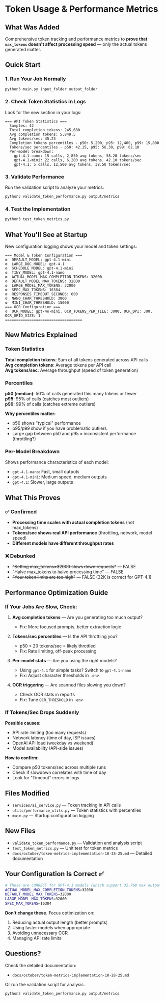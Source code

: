 # Token Usage & Performance Metrics

## What Was Added

Comprehensive token tracking and performance metrics to **prove that `max_tokens` doesn't affect processing speed** — only the actual tokens generated matter.

## Quick Start

### 1. Run Your Job Normally
```bash
python3 main.py input_folder output_folder
```

### 2. Check Token Statistics in Logs
Look for the new section in your logs:
```
=== API Token Statistics ===
  Samples: 42
  Total completion tokens: 245,680
  Avg completion tokens: 5,849.5
  Avg tokens/sec: 45.23
  Completion tokens percentiles - p50: 5,200, p95: 12,400, p99: 15,800
  Tokens/sec percentiles - p50: 42.15, p95: 58.30, p99: 62.10
  Per-model breakdown:
    gpt-4.1-nano: 15 calls, 2,850 avg tokens, 58.20 tokens/sec
    gpt-4.1-mini: 22 calls, 6,200 avg tokens, 42.10 tokens/sec
    gpt-4.1: 5 calls, 12,500 avg tokens, 38.50 tokens/sec
```

### 3. Validate Performance
Run the validation script to analyze your metrics:
```bash
python3 validate_token_performance.py output/metrics
```

### 4. Test the Implementation
```bash
python3 test_token_metrics.py
```

## What You'll See at Startup

New configuration logging shows your model and token settings:
```
=== Model & Token Configuration ===
⚙️  DEFAULT_MODEL: gpt-4.1-mini
⚙️  LARGE_DOC_MODEL: gpt-4.1
⚙️  SCHEDULE_MODEL: gpt-4.1-mini
⚙️  TINY_MODEL: gpt-4.1-nano
⚙️  ACTUAL_MODEL_MAX_COMPLETION_TOKENS: 32000
⚙️  DEFAULT_MODEL_MAX_TOKENS: 32000
⚙️  LARGE_MODEL_MAX_TOKENS: 32000
⚙️  SPEC_MAX_TOKENS: 16384
⚙️  RESPONSES_TIMEOUT_SECONDS: 600
⚙️  NANO_CHAR_THRESHOLD: 3000
⚙️  MINI_CHAR_THRESHOLD: 15000
=== OCR Configuration ===
⚙️  OCR_MODEL: gpt-4o-mini, OCR_TOKENS_PER_TILE: 3000, OCR_DPI: 300, OCR_GRID_SIZE: 1
===================================
```

## New Metrics Explained

### Token Statistics

**Total completion tokens**: Sum of all tokens generated across API calls  
**Avg completion tokens**: Average tokens per API call  
**Avg tokens/sec**: Average throughput (speed of token generation)  

### Percentiles

**p50 (median)**: 50% of calls generated this many tokens or fewer  
**p95**: 95% of calls (catches most outliers)  
**p99**: 99% of calls (catches extreme outliers)  

**Why percentiles matter:**
- p50 shows "typical" performance
- p95/p99 show if you have problematic outliers
- Large gap between p50 and p95 = inconsistent performance (throttling?)

### Per-Model Breakdown

Shows performance characteristics of each model:
- `gpt-4.1-nano`: Fast, small outputs
- `gpt-4.1-mini`: Medium speed, medium outputs
- `gpt-4.1`: Slower, large outputs

## What This Proves

### ✅ Confirmed
- **Processing time scales with actual completion tokens** (not max_tokens)
- **Tokens/sec shows real API performance** (throttling, network, model speed)
- **Different models have different throughput rates**

### ❌ Debunked
- ~~"Setting max_tokens=32000 slows down requests"~~ — FALSE
- ~~"Halve max_tokens to halve processing time"~~ — FALSE
- ~~"Your token limits are too high"~~ — FALSE (32K is correct for GPT-4.1)

## Performance Optimization Guide

### If Your Jobs Are Slow, Check:

1. **Avg completion tokens** — Are you generating too much output?
   - Fix: More focused prompts, better extraction logic
   
2. **Tokens/sec percentiles** — Is the API throttling you?
   - p50 < 20 tokens/sec = likely throttled
   - Fix: Rate limiting, off-peak processing
   
3. **Per-model stats** — Are you using the right models?
   - Using `gpt-4.1` for simple tasks? Switch to `gpt-4.1-nano`
   - Fix: Adjust character thresholds in `.env`
   
4. **OCR triggering** — Are scanned files slowing you down?
   - Check OCR stats in reports
   - Fix: Tune `OCR_THRESHOLD` in `.env`

### If Tokens/Sec Drops Suddenly

**Possible causes:**
- API rate limiting (too many requests)
- Network latency (time of day, ISP issues)
- OpenAI API load (weekday vs weekend)
- Model availability (API-side issues)

**How to confirm:**
- Compare p50 tokens/sec across multiple runs
- Check if slowdown correlates with time of day
- Look for "Timeout" errors in logs

## Files Modified

- `services/ai_service.py` — Token tracking in API calls
- `utils/performance_utils.py` — Token statistics with percentiles
- `main.py` — Startup configuration logging

## New Files

- `validate_token_performance.py` — Validation and analysis script
- `test_token_metrics.py` — Unit test for token metrics
- `docs/october/token-metrics-implementation-10-28-25.md` — Detailed documentation

## Your Configuration Is Correct ✅

```bash
# These are CORRECT for GPT-4.1 models (which support 32,768 max output tokens)
ACTUAL_MODEL_MAX_COMPLETION_TOKENS=32000
DEFAULT_MODEL_MAX_TOKENS=32000
LARGE_MODEL_MAX_TOKENS=32000
SPEC_MAX_TOKENS=16384
```

**Don't change these.** Focus optimization on:
1. Reducing actual output length (better prompts)
2. Using faster models when appropriate
3. Avoiding unnecessary OCR
4. Managing API rate limits

## Questions?

Check the detailed documentation:
- `docs/october/token-metrics-implementation-10-28-25.md`

Or run the validation script for analysis:
```bash
python3 validate_token_performance.py output/metrics
```

